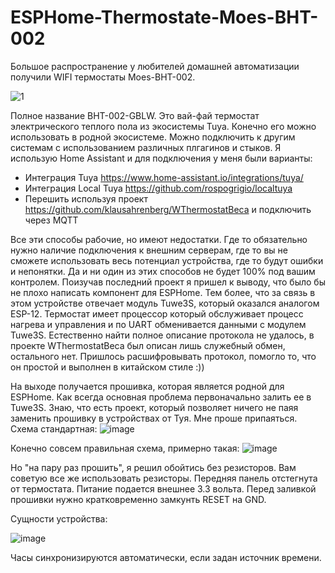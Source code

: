 # ESPHome-Thermostate-Moes-BHT-002


Большое распространение у любителей домашней автоматизации получили WIFI термостаты Moes-BHT-002.

![1](https://user-images.githubusercontent.com/11642286/208393574-359c222d-f9fa-4e75-8af6-3d01674839ef.jpg)

Полное название  BHT-002-GBLW. Это вай-фай термостат электрического теплого пола из экосистемы Tuya.
Конечно его можно использовать в родной экосистеме. Можно подключить к другим системам с использованием различных
плгагинов и стыков. 
Я использую Home Assistant и для подключения у меня были варианты:
- Интеграция Tuya https://www.home-assistant.io/integrations/tuya/
- Интеграция Local Tuya https://github.com/rospogrigio/localtuya
- Перешить используя проект https://github.com/klausahrenberg/WThermostatBeca и подключить через MQTT

Все эти способы рабочие, но имеют недостатки. Где то обязательно нужно наличие подключения к внешним серверам,
где то вы не сможете использовать весь потенциал устройства, где то будут ошибки и непонятки. Да и ни один из
этих способов не будет 100% под вашим контролем. Поизучав последний проект я пришел к выводу, что было бы не 
плохо написать компонент для ESPHome. Тем более, что за связь в этом устройстве отвечает модуль Tuwe3S, который
оказался аналогом ESP-12. Термостат имеет процессор который обслуживает процесс нагрева и управления и по UART
обменивается данными с модулем Tuwe3S. Естественно найти полное описание протокола не удалось, в проекте
WThermostatBeca был описан лишь служебный обмен, остального нет. Пришлось расшифровывать протокол, помогло то,
что он простой и выполнен в китайском стиле :)) 

На выходе получается прошивка, которая является родной для ESPHome. Как всегда основная проблема первоначально 
залить ее в Tuwe3S. Знаю, что есть проект, который позволяет ничего не паяя заменить прошивку в устройствах от
Туя. Мне проше припаяться. Схема стандартная:
![image](https://user-images.githubusercontent.com/11642286/208403867-4a0d01e9-9982-457e-b9af-d80f80593cf7.png)

Конечно совсем правильная схема, примерно такая:
![image](https://user-images.githubusercontent.com/11642286/208404195-f8384adb-0c07-4520-aa52-4a8dff1be936.png)

Но "на пару раз прошить", я решил обойтись без резисторов. Вам советую все же использовать резисторы.
Передняя панель отстегнута от термостата. Питание подается внешнее 3.3 вольта. Перед заливкой прошивки нужно
кратковременно замкунть RESET на GND.

Сущности устройства:

![image](https://user-images.githubusercontent.com/11642286/208405764-30eaf520-fde5-4c25-b54b-a31cc241caed.png)

Часы синхронизируются автоматически, если задан источник времени.


